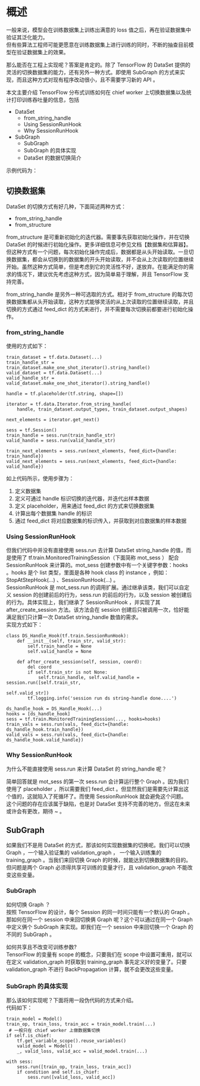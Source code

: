 # 概述
一般来说，模型会在训练数据集上训练出满意的 loss 值之后，再在验证数据集中验证其泛化能力。    
但有些算法工程师可能更愿意在训练数据集上进行训练的同时，不断的抽查目前模型在验证数据集上的效果。    

那么能否在工程上实现呢？答案是肯定的。除了 TensorFlow 的 DataSet 提供的灵活的切换数据集的能力，还有另外一种方式。即使用 SubGraph 的方式来实现，而且这种方式对现有程序改动很小，且不需要学习新的 API 。        

本文主要介绍 TensorFlow 分布式训练如何在 chief worker 上切换数据集以及统计打印训练吞吐量的信息，包括

* DataSet
	* from_string_handle
	* Using SessionRunHook
	* Why SessionRunHook
* SubGraph
	* SubGraph
	* SubGraph 的具体实现
    * DataSet 的数据切换简介

示例代码为：

## 切换数据集

DataSet 的切换方式有好几种，下面简述两种方式：

* from_string_handle
* from_structure

from_structure 是可重新初始化的迭代器。需要事先获取初始化操作，并在切换 DataSet 的时候进行初始化操作。更多详细信息可参见文档【数据集和估算器】。    
但这种方式有一个问题，每次初始化操作完成后，数据都是从头开始读取。一旦切换数据集，都会从切换到的数据集的开头开始读取，并不会从上次读取的位置继续开始。虽然这种方式简单，但是考虑到它的灵活性不好，遂放弃。在能满足你的需求的情况下，建议优先考虑这种方式，因为简单易于理解，并且 TensorFlow 支持完善。    

from_string_handle 是另外一种可选取的方式。相对于 from_structure 的每次切换数据集都从头开始读取，这种方式能够灵活的从上次读取的位置继续读取，并且切换的方式通过 feed_dict 的方式来进行，并不需要每次切换前都要进行初始化操作。    
### from_string_handle
使用的方式如下：    

~~~
train_dataset = tf.data.Dataset(...)
train_handle_str = train_dataset.make_one_shot_iterator().string_handle()
valid_dataset = tf.data.Dataset(...)
valid_handle_str = valid_dataset.make_one_shot_iterator().string_handle()

handle = tf.placeholder(tf.string, shape=[])

iterator = tf.data.Iterator.from_string_handle(
    handle, train_dataset.output_types, train_dataset.output_shapes)

next_elements = iterator.get_next()

sess = tf.Session()
train_handle = sess.run(train_handle_str)
valid_handle = sess.run(valid_handle_str)

train_next_elements = sess.run(next_elements, feed_dict={handle: train_handle})
valid_next_elements = sess.run(next_elements, feed_dict={handle: valid_handle})

~~~

如上代码所示，使用步骤为：

1. 定义数据集
2. 定义可通过 handle 标识切换的迭代器，并迭代出样本数据
3. 定义 placeholder，用来通过 feed_dict 的方式来切换数据集
4. 计算出每个数据集 handle 的标识
5. 通过 feed_dict 将对应数据集的标识传入，并获取到对应数据集的样本数据


### Using SessionRunHook
但我们代码中并没有直接使用 sess.run 去计算 DataSet string_handle 的值，而是使用了 tf.train.MonitoredTrainingSession（下面简称 mot_sess ） 配合 SessionRunHook 来计算的。mot_sess 创建参数中有一个关键字参数：hooks 。hooks 是个 list 类型，里面是各种 hook class 的 instance ，例如：StopAtStepHook(...) 、SessionRunHook(...) 。    
SessionRunHook 是 mot_sess.run 的调用扩展。通过继承该类，我们可以自定义 session 的创建前后的行为，sess.run 的前后的行为，以及 session 被创建后的行为。具体实现上，我们继承了 SessionRunHook ，并实现了其 after_create_session 方法。该方法会在 session 创建后只被调用一次，恰好能满足我们只计算一次 DataSet string_handle 数值的需求。    
实现方式如下：

~~~
class DS_Handle_Hook(tf.train.SessionRunHook):
    def __init__(self, train_str, valid_str):
    	self.train_handle = None
    	self.valid_handle = None
   
    def after_create_session(self, session, coord):
        del coord
        if self.train_str is not None:
            self.train_handle, self.valid_handle = session.run([self.train_str,
                                                                self.valid_str])
        tf.logging.info('session run ds string-handle done....')
        
ds_handle_hook = DS_Handle_Hook(...)
hooks = [ds_handle_hook]
sess = tf.train.MonitoredTrainingSession(..., hooks=hooks)
train_vals = sess.run(vals, feed_dict={handle: ds_handle_hook.train_handle})
valid_vals = sess.run(vals, feed_dict={handle: ds_handle_hook.valid_handle})
~~~
### Why SessionRunHook
为什么不能直接使用 sess.run 来计算 DataSet 的 string_handle 呢？ 
   
简单回答就是 mot_sess 的第一次 sess.run 会计算运行整个 Graph 。因为我们使用了 placeholder ，所以需要我们 feed_dict 。但显然我们是需要先计算出这个值的，这就陷入了死循环了。而使用 SessionRunHook 就会避免这个问题。    
这个问题的存在应该属于缺陷，也是对 DataSet 支持不完善的地方。但这在未来或许会有更改，期待 ~ 。

## SubGraph
如果我们不是用 DataSet 的方式，那该如何实现数据集的切换呢。我们可以切换 Graph ，一个输入验证集的 validation_graph ， 一个输入训练集的 training_graph 。当我们来回切换 Graph 的时候，就能达到切换数据集的目的。但问题是两个 Graph 必须得共享可训练的变量才行，且 validation_graph 不能改变这些变量。

### SubGraph
如何切换 Graph ？    
按照 TensorFlow 的设计，每个 Session 的同一时间只能有一个默认的 Graph 。那如何在同一个 session 中来回切换俩 Graph 呢？这个可以通过在同一个 Graph 中定义俩个 SubGraph 来实现。即我们在一个 session 中来回切换一个 Graph 的不同的 SubGraph 。    

如何共享且不改变可训练参数?    
TensorFlow 的变量有 scope 的概念，只要我们在 scope 中设置可重用，就可以在定义 validation_graph 时获取到 training_graph 事先定义好的变量了。只要 validation_graph 不进行 BackPropagation 计算，就不会更改这些变量。
### SubGraph 的具体实现
那么该如何实现呢？下面将用一段伪代码的方式来介绍。    
代码如下：

~~~
train_model = Model()
train_op, train_loss, train_acc = train_model.train(...)
 # 一般只在 chief worker 上做数据集切换
if self.is_chief:
	tf.get_variable_scope().reuse_variables()
	valid_model = Model()
	_, valid_loss, valid_acc = valid_model.train(...)

with sess:
	sess.run([train_op, train_loss, train_acc])
	if condition and self.is_chief:
		sess.run([valid_loss, valid_acc])
~~~

